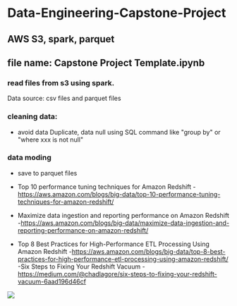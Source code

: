 # Data-Engineering-Capstone-Project
## AWS S3, spark, parquet
## file name:  Capstone Project Template.ipynb
### read files from s3 using spark.
Data source: csv files and parquet files

### cleaning data: 
- avoid data Duplicate, data null using SQL command like "group by" or "where xxx is not null" 

### data moding 
- save to parquet files


- Top 10 performance tuning techniques for Amazon Redshift
-https://aws.amazon.com/blogs/big-data/top-10-performance-tuning-techniques-for-amazon-redshift/
- Maximize data ingestion and reporting performance on Amazon Redshift
-https://aws.amazon.com/blogs/big-data/maximize-data-ingestion-and-reporting-performance-on-amazon-redshift/
- Top 8 Best Practices for High-Performance ETL Processing Using Amazon Redshift
-https://aws.amazon.com/blogs/big-data/top-8-best-practices-for-high-performance-etl-processing-using-amazon-redshift/
-Six Steps to Fixing Your Redshift Vacuum
-https://medium.com/@chadlagore/six-steps-to-fixing-your-redshift-vacuum-6aad196d46cf


 

![](https://d2908q01vomqb2.cloudfront.net/b6692ea5df920cad691c20319a6fffd7a4a766b8/2019/12/26/redshift-1c.png)
